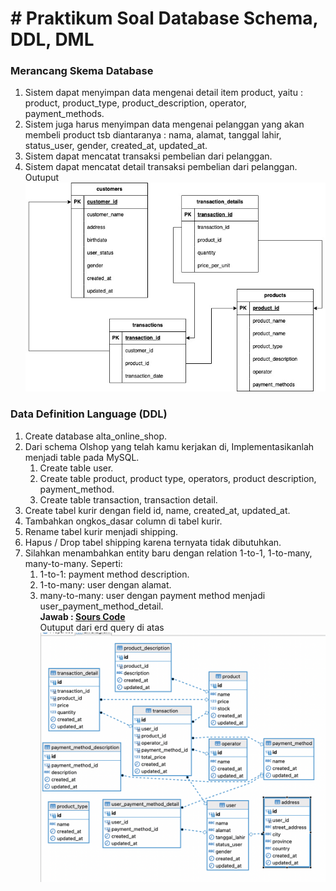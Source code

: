 # # Praktikum Soal Database Schema, DDL, DML


### Merancang Skema Database

1. Sistem dapat menyimpan data mengenai detail item product, yaitu : product, product_type, product_description, operator, payment_methods.
2. Sistem juga harus menyimpan data mengenai pelanggan yang akan membeli product tsb diantaranya : nama, alamat, tanggal lahir, status_user, gender, created_at, updated_at.
3. Sistem dapat mencatat transaksi pembelian dari pelanggan.
4. Sistem dapat mencatat detail transaksi pembelian dari pelanggan.<br>
 Outuput 
    <br>![Alt Text](assets/Untitled.jpg)<br>

### Data Definition Language (DDL)

1. Create database alta_online_shop.
2. Dari schema Olshop yang telah kamu kerjakan di, Implementasikanlah menjadi table pada MySQL.
    1. Create table user.
    2. Create table product, product type, operators, product description, payment_method.
    3. Create table transaction, transaction detail.
3. Create tabel kurir dengan field id, name, created_at, updated_at.
4. Tambahkan ongkos_dasar column di tabel kurir.
5. Rename tabel kurir menjadi shipping.
6. Hapus / Drop tabel shipping karena ternyata tidak dibutuhkan.
7. Silahkan menambahkan entity baru dengan relation 1-to-1, 1-to-many, many-to-many. Seperti:
    1. 1-to-1: payment method description.
    2. 1-to-many: user dengan alamat.
    3. many-to-many: user dengan payment method menjadi user_payment_method_detail.
<br>********************************Jawab :  [Sours Code](tugas/alta_online_shop.sql)********************************   
    Outuput dari erd query di atas
    <br>![Alt Text](assets/Screen%20Shot%202023-03-16%20at%2013.32.10.png)<br>